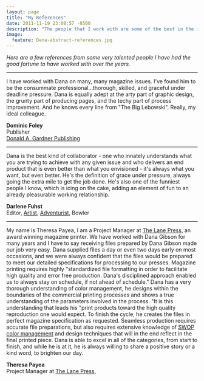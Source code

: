 ```yaml
---
layout: page
title: "My References"
date: 2011-11-19 23:08:57 -0500
description: "The people that I work with are some of the best in the industry, I enjoy working with these great people."
image:
  feature: Dana-abstract-references.jpg
---
```


<p><em>Here are a few references from some very talented people I have had the good fortune to have worked with over the years.</em></p>
<hr />
<p>I have worked with Dana on many, many magazine issues. I've found him to be the consummate professional...thorough, skilled, and graceful under deadline pressure. Dana is equally adept at the arty part of graphic design, the grunty part of producing pages, and the techy part of process improvement. And he knows every line from "The Big Lebowski". Really, my ideal colleague.</p>
<p><strong>Dominic Foley</strong><br />
Publisher<br />
<a title="Donald A Gardner" href="http://www.dongardner.com/">Donald A. Gardner Publishing</a></p>
<hr />
<p>Dana is the best kind of collaborator - one who innately understands what you are trying to achieve with any given issue and who delivers an end product that is even better than what you envisioned - it's always what you want, but even better. He's the definition of grace under pressure, always going the extra mile to get the job done. He's also one of the funniest people I know, which is icing on the cake, adding an element of fun to an already pleasurable working relationship.</p>
<p><strong>Darlene Fuhst</strong><br />
Editor, <a title="Darlene Fuhst" href="http://darlenefuhst.com/">Artist</a>, <a title="adventurist" href="http://deefyoost.com/">Adventurist</a>, Bowler</blockquote></p>
<hr />
<p>My name is Theresa Payea, I am a Project Manager at <a title="Lane Press" href="http://www.lanepress.com/" target="_blank">The Lane Press</a>, an award winning magazine printer. We have worked with Dana Gibson for many years and I have to say receiving files prepared by Dana Gibson made our job very easy. Dana supplied files a day or even two days early on most occasions, and we were always confident that the files would be prepared to meet our detailed specifications for processing to our presses. Magazine printing requires highly "standardized file formatting in order to facilitate high quality and error free production. Dana's disciplined approach enabled us to always stay on schedule, if not ahead of schedule." Dana has a very thorough understanding of color management, he designs within the boundaries of the commercial printing processes and shows a true understanding of the parameters involved in the process. "It is this understanding that leads his "print products toward the high quality reproduction one would expect. To finish the cycle, he creates the files in perfect magazine specification as requested. Seamless production requires accurate file preparations, but also requires extensive knowledge of <a title="SWOP Color" href="http://www.idealliance.org/" target="_blank">SWOP color management</a> and design techniques that will in the end reflect in the final printed piece. Dana is able to excel in all of the categories, from start to finish, and while he is at it, he is always willing to share a positive story or a kind word, to brighten our day.</p>
<p><strong>Theresa Payea</strong><br />
Project Manager at <a title="Lane Press" href="http://www.lanepress.com/" target="_blank">The Lane Press</a>,</p>
